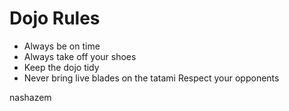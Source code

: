 Dojo Rules
==========
* Always be on time
* Always take off your shoes
* Keep the dojo tidy
* Never bring live blades on the tatami
 Respect your opponents


nashazem

























